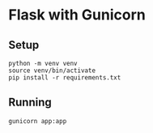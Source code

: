 # Flask with Gunicorn

## Setup

    python -m venv venv
    source venv/bin/activate
    pip install -r requirements.txt

## Running

    gunicorn app:app